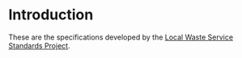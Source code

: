 # Introduction

These are the specifications developed by the [Local Waste Service Standards Project](http://www.localdirect.gov.uk/product/local-waste-service-standards-project/).
